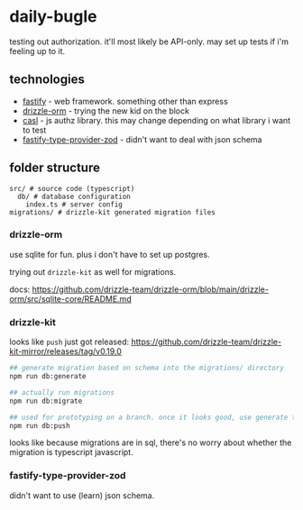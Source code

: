 # daily-bugle

testing out authorization. it'll most likely be API-only. may set up tests if i'm feeling up to it.

## technologies

- [fastify](https://github.com/fastify/fastify) - web framework. something other than express
- [drizzle-orm](https://github.com/drizzle-team/drizzle-orm) - trying the new kid on the block
- [casl](https://github.com/stalniy/casl) - js authz library. this may change depending on what library i want to test
- [fastify-type-provider-zod](https://github.com/turkerdev/fastify-type-provider-zod) - didn't want to deal with json schema

## folder structure

```
src/ # source code (typescript)
  db/ # database configuration
	index.ts # server config
migrations/ # drizzle-kit generated migration files
```

### drizzle-orm

use sqlite for fun. plus i don't have to set up postgres.

trying out `drizzle-kit` as well for migrations.

docs: https://github.com/drizzle-team/drizzle-orm/blob/main/drizzle-orm/src/sqlite-core/README.md

### drizzle-kit

looks like `push` just got released: https://github.com/drizzle-team/drizzle-kit-mirror/releases/tag/v0.19.0

```bash
## generate migration based on schema into the migrations/ directory
npm run db:generate

## actually run migrations
npm run db:migrate

## used for prototyping on a branch. once it looks good, use generate to create the migration
npm run db:push
```

looks like because migrations are in sql, there's no worry about whether the migration is typescript
javascript.

### fastify-type-provider-zod

didn't want to use (learn) json schema.
